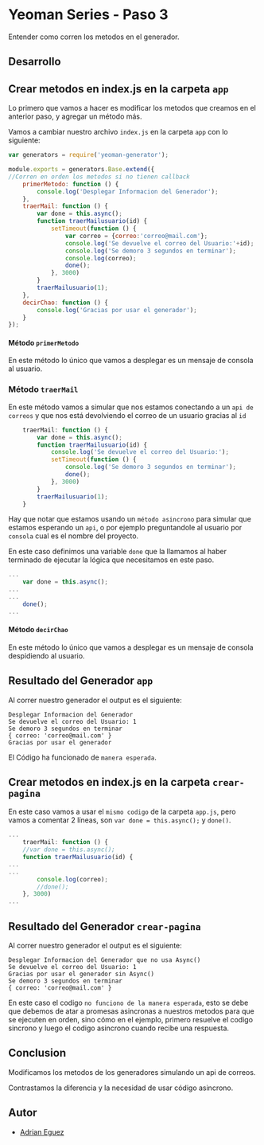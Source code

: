 # Yeoman Series - Paso 3

Entender como corren los metodos en el generador.

## Desarrollo

## Crear metodos en **index.js** en la carpeta `app`

Lo primero que vamos a hacer es modificar los metodos que creamos en el anterior paso, y agregar un método más.

Vamos a cambiar nuestro archivo `index.js` en la carpeta `app` con lo siguiente:

```javascript
var generators = require('yeoman-generator');

module.exports = generators.Base.extend({
//Corren en orden los metodos si no tienen callback
    primerMetodo: function () {
        console.log('Desplegar Informacion del Generador');
    },
    traerMail: function () {
        var done = this.async();
        function traerMailusuario(id) {
            setTimeout(function () {
                var correo = {correo:'correo@mail.com'};
                console.log('Se devuelve el correo del Usuario:'+id);
                console.log('Se demoro 3 segundos en terminar');
                console.log(correo);
                done();
            }, 3000)
        }
        traerMailusuario(1);
    },
    decirChao: function () {
        console.log('Gracias por usar el generador');
    }
});
```

#### Método `primerMetodo`

En este método lo único que vamos a desplegar es un mensaje de consola al usuario.

### Método `traerMail`

En este método vamos a simular que nos estamos conectando a un `api de correos` y que nos está devolviendo el correo de un usuario gracias al `id`

```javascript
    traerMail: function () {
        var done = this.async();
        function traerMailusuario(id) {
            console.log('Se devuelve el correo del Usuario:');
            setTimeout(function () {
                console.log('Se demoro 3 segundos en terminar');
                done();
            }, 3000)
        }
        traerMailusuario(1);
    }
```

Hay que notar que estamos usando un `método asincrono` para simular que estamos esperando un `api`, o por ejemplo preguntandole al usuario por `consola` cual es el nombre del proyecto.

En este caso definimos una variable `done` que la llamamos al haber terminado de ejecutar la lógica que necesitamos en este paso.


```javascript
...
    var done = this.async();
...
...
    done();
...
```

#### Método `decirChao`

En este método lo único que vamos a desplegar es un mensaje de consola despidiendo al  usuario.

## Resultado del Generador `app`

Al correr nuestro generador el output es el siguiente:
```
Desplegar Informacion del Generador
Se devuelve el correo del Usuario: 1
Se demoro 3 segundos en terminar
{ correo: 'correo@mail.com' }
Gracias por usar el generador
```

El Código ha funcionado de `manera esperada`.

## Crear metodos en **index.js** en la carpeta `crear-pagina`

En este caso vamos a usar el `mismo codigo` de la carpeta `app.js`, pero vamos a comentar 2 líneas, son `var done = this.async();` y `done()`.
```javascript
...
    traerMail: function () {
    //var done = this.async();
    function traerMailusuario(id) {
...
...
        console.log(correo);
        //done();
    }, 3000)
...
```
## Resultado del Generador `crear-pagina`

Al correr nuestro generador el output es el siguiente:
```
Desplegar Informacion del Generador que no usa Async()
Se devuelve el correo del Usuario: 1
Gracias por usar el generador sin Async()
Se demoro 3 segundos en terminar
{ correo: 'correo@mail.com' }
```

En este caso el codigo `no funciono de la manera esperada`, esto se debe que debemos de atar a promesas asincronas a nuestros metodos para que se ejecuten en orden, sino cómo en el ejemplo, primero resuelve el codigo sincrono y luego el codigo asincrono cuando recibe una respuesta.

## Conclusion

Modificamos los metodos de los generadores simulando un api de correos.

Contrastamos la diferencia y la necesidad de usar código asincrono.

## Autor

* [Adrian Eguez](https://github.com/adrianeguez)




















